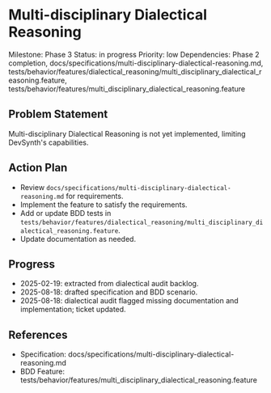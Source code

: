 # Multi-disciplinary Dialectical Reasoning
Milestone: Phase 3
Status: in progress
Priority: low
Dependencies: Phase 2 completion, docs/specifications/multi-disciplinary-dialectical-reasoning.md, tests/behavior/features/dialectical_reasoning/multi_disciplinary_dialectical_reasoning.feature, tests/behavior/features/multi_disciplinary_dialectical_reasoning.feature

## Problem Statement
Multi-disciplinary Dialectical Reasoning is not yet implemented, limiting DevSynth's capabilities.


## Action Plan
- Review `docs/specifications/multi-disciplinary-dialectical-reasoning.md` for requirements.
- Implement the feature to satisfy the requirements.
- Add or update BDD tests in `tests/behavior/features/dialectical_reasoning/multi_disciplinary_dialectical_reasoning.feature`.
- Update documentation as needed.

## Progress
- 2025-02-19: extracted from dialectical audit backlog.
- 2025-08-18: drafted specification and BDD scenario.
- 2025-08-18: dialectical audit flagged missing documentation and implementation; ticket updated.

## References
- Specification: docs/specifications/multi-disciplinary-dialectical-reasoning.md
- BDD Feature: tests/behavior/features/multi_disciplinary_dialectical_reasoning.feature

